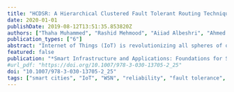 ```yaml
---
title: "HCDSR: A Hierarchical Clustered Fault Tolerant Routing Technique for IoT-Based Smart Societies"
date: 2020-01-01
publishDate: 2019-08-12T13:51:35.853820Z
authors: ["Thaha Muhammed", "Rashid Mehmood", "Aiiad Albeshri", "Ahmed Alzahrani"]
publication_types: ["6"]
abstract: "Internet of Things (IoT) is revolutionizing all spheres of our lives leading the way for us to evolve into smarter societies. Wireless sensor networks (WSNs) are an integral part of the IoT ecosystems. Reliability, resilience, and energy conservation are the three most critical WSN requirements. Fault tolerance ensures the reliability and the resilience of WSNs in case of failures. This paper proposes a hierarchical clustered dynamic source routing (HCDSR) technique to improve fault tolerance and energy-efficient routing for WSNs. A survey of fault tolerant and energy-efficient routing techniques for WSNs is given. A taxonomy of fault tolerant techniques is introduced. The proposed HCDSR is simulated and compared with LEACH (low energy adaptive clustering hierarchy) and DFTR (dynamic fault tolerant routing) protocols to evaluate its performance. The results show that HCDSR outperforms LEACH and DFTR in terms of the total network energy, the number of nodes alive after a given time, and the network throughput. Directions for future work are given."
featured: false
publication: "*Smart Infrastructure and Applications: Foundations for Smarter Cities and Societies*"
#url_pdf: "https://doi.org/10.1007/978-3-030-13705-2_25"
doi: "10.1007/978-3-030-13705-2_25"
tags: ["smart cities", "IoT", "WSN", "reliability", "fault tolerance", "fault detection", "energy", "routing"]
---
```



